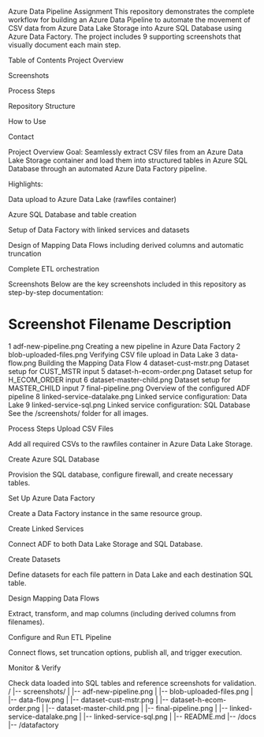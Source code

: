 Azure Data Pipeline Assignment
This repository demonstrates the complete workflow for building an Azure Data Pipeline to automate the movement of CSV data from Azure Data Lake Storage into Azure SQL Database using Azure Data Factory. The project includes 9 supporting screenshots that visually document each main step.

Table of Contents
Project Overview

Screenshots

Process Steps

Repository Structure

How to Use

Contact

Project Overview
Goal: Seamlessly extract CSV files from an Azure Data Lake Storage container and load them into structured tables in Azure SQL Database through an automated Azure Data Factory pipeline.

Highlights:

Data upload to Azure Data Lake (rawfiles container)

Azure SQL Database and table creation

Setup of Data Factory with linked services and datasets

Design of Mapping Data Flows including derived columns and automatic truncation

Complete ETL orchestration

Screenshots
Below are the key screenshots included in this repository as step-by-step documentation:

#	Screenshot Filename	Description
1	adf-new-pipeline.png	Creating a new pipeline in Azure Data Factory
2	blob-uploaded-files.png	Verifying CSV file upload in Data Lake
3	data-flow.png	Building the Mapping Data Flow
4	dataset-cust-mstr.png	Dataset setup for CUST_MSTR input
5	dataset-h-ecom-order.png	Dataset setup for H_ECOM_ORDER input
6	dataset-master-child.png	Dataset setup for MASTER_CHILD input
7	final-pipeline.png	Overview of the configured ADF pipeline
8	linked-service-datalake.png	Linked service configuration: Data Lake
9	linked-service-sql.png	Linked service configuration: SQL Database
See the /screenshots/ folder for all images.

Process Steps
Upload CSV Files

Add all required CSVs to the rawfiles container in Azure Data Lake Storage.

Create Azure SQL Database

Provision the SQL database, configure firewall, and create necessary tables.

Set Up Azure Data Factory

Create a Data Factory instance in the same resource group.

Create Linked Services

Connect ADF to both Data Lake Storage and SQL Database.

Create Datasets

Define datasets for each file pattern in Data Lake and each destination SQL table.

Design Mapping Data Flows

Extract, transform, and map columns (including derived columns from filenames).

Configure and Run ETL Pipeline

Connect flows, set truncation options, publish all, and trigger execution.

Monitor & Verify

Check data loaded into SQL tables and reference screenshots for validation.
/
|-- screenshots/
|     |-- adf-new-pipeline.png
|     |-- blob-uploaded-files.png
|     |-- data-flow.png
|     |-- dataset-cust-mstr.png
|     |-- dataset-h-ecom-order.png
|     |-- dataset-master-child.png
|     |-- final-pipeline.png
|     |-- linked-service-datalake.png
|     |-- linked-service-sql.png
|
|-- README.md
|-- /docs
|-- /datafactory

